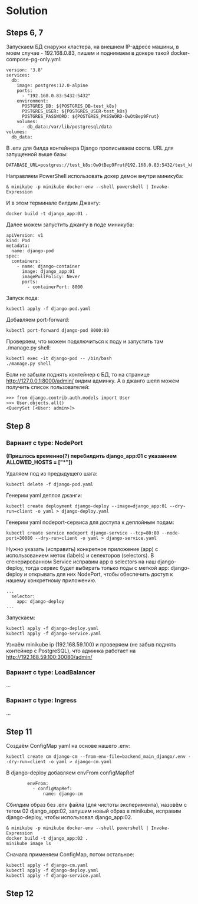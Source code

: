 # Solution

## Steps 6, 7
Запускаем БД снаружи кластера, на внешнем IP-адресе машины, в моем случае - 192.168.0.83, пишем и поднимаем в докере такой docker-compose-pg-only.yml:
```
version: '3.8'
services:
  db:
    image: postgres:12.0-alpine
    ports:
      - "192.168.0.83:5432:5432"
    environment:
      POSTGRES_DB: ${POSTGRES_DB-test_k8s}
      POSTGRES_USER: ${POSTGRES_USER-test_k8s}
      POSTGRES_PASSWORD: ${POSTGRES_PASSWORD-OwOtBep9Frut}
    volumes:
      - db_data:/var/lib/postgresql/data
volumes:
  db_data:
```
В .env для билда контейнера Django прописываем соотв. URL для запущенной выше базы:
```
DATABASE_URL=postgres://test_k8s:OwOtBep9Frut@192.168.0.83:5432/test_k8s
```
Направляем PowerShell использовать докер демон внутри миникуба:
```
& minikube -p minikube docker-env --shell powershell | Invoke-Expression
```
И в этом терминале билдим Джангу:
```
docker build -t django_app:01 .
```
Далее можем запустить джангу в поде миникуба:
```
apiVersion: v1
kind: Pod
metadata:
  name: django-pod
spec:
  containers:
    - name: django-container
      image: django_app:01
      imagePullPolicy: Never
      ports:
        - containerPort: 8000
```
Запуск пода:
```
kubectl apply -f django-pod.yaml
```
Добавляем port-forward:
```
kubectl port-forward django-pod 8000:80
```
Проверяем, что можем подключиться к поду и запустить там ./manage.py shell:
```
kubectl exec -it django-pod -- /bin/bash
./manage.py shell
```
Если не забыли поднять контейнер с БД, то на странице http://127.0.0.1:8000/admin/ видим админку. А в джанго шелл можем получить список пользователей:
```
>>> from django.contrib.auth.models import User
>>> User.objects.all()
<QuerySet [<User: admin>]>
```

## Step 8

### Вариант с type: NodePort

**(Пришлось временно(?) перебилдить django_app:01 с указанием ALLOWED_HOSTS = ["*"])**

Удаляем под из предыдущего шага:
```
kubectl delete -f django-pod.yaml
```
Генерим yaml деплоя джанги:
```
kubectl create deployment django-deploy --image=django_app:01 --dry-run=client -o yaml > django-deploy.yaml
```
Генерим yaml nodeport-сервиса для доступа к деплойным подам:
```
kubectl create service nodeport django-service --tcp=80:80 --node-port=30080 --dry-run=client -o yaml > django-service.yaml
```
Нужно указать (исправить) конкретное приложение (app) с использованием меток (labels) и селекторов (selectors). В сгенерированном Service исправим app в selectors на наш django-deploy, тогда сервис будет выбирать только поды с меткой app: django-deploy и открывать для них NodePort, чтобы обеспечить доступ к нашему конкретному приложению.
```
...
  selector:
    app: django-deploy
...
```
Запускаем:
```
kubectl apply -f django-deploy.yaml
kubectl apply -f django-service.yaml
```
Узнаём minikube ip (192.168.59.100) и проверяем (не забыв поднять контейнер с PostgreSQL), что админка работает на http://192.168.59.100:30080/admin/

### Вариант с type: LoadBalancer 
...

### Вариант с type: Ingress 
...

## Step 11
Создаём ConfigMap yaml на основе нашего .env:
```
kubectl create cm django-cm --from-env-file=backend_main_django/.env --dry-run=client -o yaml > django-cm.yaml
```
В django-deploy добавляем envFrom configMapRef
```
        envFrom:
          - configMapRef:
              name: django-cm
``` 
Сбилдим образ без .env файла (для чистоты эксперимента), назовём с тегом 02 django_app:02, запушим новый образ в minikube, исправим django-deploy, чтобы использовал django_app:02.
```
& minikube -p minikube docker-env --shell powershell | Invoke-Expression
docker build -t django_app:02 .
minikube image ls
```

Сначала применяем ConfigMap, потом остальное:
```
kubectl apply -f django-cm.yaml
kubectl apply -f django-deploy.yaml
kubectl apply -f django-service.yaml
```

## Step 12
